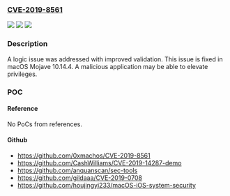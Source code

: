 ### [CVE-2019-8561](https://cve.mitre.org/cgi-bin/cvename.cgi?name=CVE-2019-8561)
![](https://img.shields.io/static/v1?label=Product&message=macOS&color=blue)
![](https://img.shields.io/static/v1?label=Version&message=%3C%20macOS%20Mojave%2010.14.4%20&color=brighgreen)
![](https://img.shields.io/static/v1?label=Vulnerability&message=A%20malicious%20application%20may%20be%20able%20to%20elevate%20privileges&color=brighgreen)

### Description

A logic issue was addressed with improved validation. This issue is fixed in macOS Mojave 10.14.4. A malicious application may be able to elevate privileges.

### POC

#### Reference
No PoCs from references.

#### Github
- https://github.com/0xmachos/CVE-2019-8561
- https://github.com/CashWilliams/CVE-2019-14287-demo
- https://github.com/anquanscan/sec-tools
- https://github.com/gildaaa/CVE-2019-0708
- https://github.com/houjingyi233/macOS-iOS-system-security

